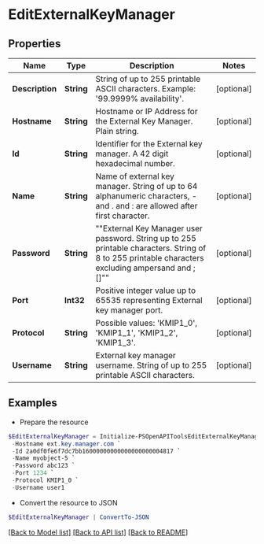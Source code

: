 # EditExternalKeyManager
## Properties

Name | Type | Description | Notes
------------ | ------------- | ------------- | -------------
**Description** | **String** | String of up to 255 printable ASCII characters. Example: &#39;99.9999% availability&#39;. | [optional] 
**Hostname** | **String** | Hostname or IP Address for the External Key Manager. Plain string. | [optional] 
**Id** | **String** | Identifier for the External key manager. A 42 digit hexadecimal number. | [optional] 
**Name** | **String** | Name of external key manager. String of up to 64 alphanumeric characters, - and . and : are allowed after first character. | [optional] 
**Password** | **String** | &quot;&quot;External Key Manager user password. String up to 255 printable characters. String of 8 to 255 printable characters excluding ampersand and ;[]&quot;&quot; | [optional] 
**Port** | **Int32** | Positive integer value up to 65535 representing External key manager port. | [optional] 
**Protocol** | **String** | Possible values: &#39;KMIP1_0&#39;, &#39;KMIP1_1&#39;, &#39;KMIP1_2&#39;, &#39;KMIP1_3&#39;. | [optional] 
**Username** | **String** | External key manager username. String of up to 255 printable ASCII characters. | [optional] 

## Examples

- Prepare the resource
```powershell
$EditExternalKeyManager = Initialize-PSOpenAPIToolsEditExternalKeyManager  -Description 1234 `
 -Hostname ext.key.manager.com `
 -Id 2a0df0fe6f7dc7bb16000000000000000000004817 `
 -Name myobject-5 `
 -Password abc123 `
 -Port 1234 `
 -Protocol KMIP1_0 `
 -Username user1
```

- Convert the resource to JSON
```powershell
$EditExternalKeyManager | ConvertTo-JSON
```

[[Back to Model list]](../README.md#documentation-for-models) [[Back to API list]](../README.md#documentation-for-api-endpoints) [[Back to README]](../README.md)

